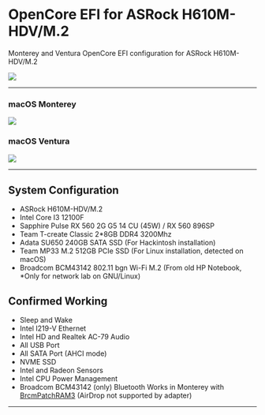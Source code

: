 # OpenCore EFI for ASRock H610M-HDV/M.2

Monterey and Ventura OpenCore EFI configuration for ASRock H610M-HDV/M.2

![](https://i.imgur.com/1N57Sr1.png)

---

### macOS Monterey

![](https://i.imgur.com/PNofAUz.png)

### macOS Ventura

![](https://i.imgur.com/F3W2uMO.png)

---

## System Configuration

* ASRock H610M-HDV/M.2
* Intel Core I3 12100F
* Sapphire Pulse RX 560 2G G5 14 CU (45W) / RX 560 896SP
* Team T-create Classic 2*8GB DDR4 3200Mhz
* Adata SU650 240GB SATA SSD (For Hackintosh installation)
* Team MP33 M.2 512GB PCIe SSD (For Linux installation, detected on macOS)
* Broadcom BCM43142 802.11 bgn Wi-Fi M.2 (From old HP Notebook, *Only for network lab on GNU/Linux)

## Confirmed Working

* Sleep and Wake
* Intel I219-V Ethernet
* Intel HD and Realtek AC-79 Audio
* All USB Port
* All SATA Port (AHCI mode)
* NVME SSD
* Intel and Radeon Sensors
* Intel CPU Power Management
* Broadcom BCM43142 (only) Bluetooth Works in Monterey with [BrcmPatchRAM3](https://dortania.github.io/OpenCore-Install-Guide/ktext.html#broadcom) (AirDrop not supported by adapter)

---
